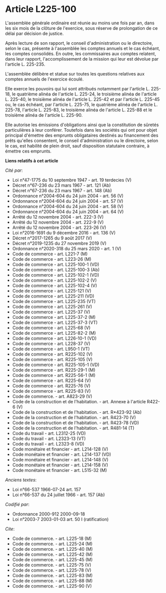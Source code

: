 # Article L225-100

L'assemblée générale ordinaire est réunie au moins une fois par an, dans les six mois de la clôture de l'exercice, sous
réserve de prolongation de ce délai par décision de justice.

Après lecture de son rapport, le conseil d'administration ou le directoire, selon le cas, présente à l'assemblée les comptes
annuels et le cas échéant, les comptes consolidés. En outre, les commissaires aux comptes relatent, dans leur rapport,
l'accomplissement de la mission qui leur est dévolue par l'article L. 225-235.

L'assemblée délibère et statue sur toutes les questions relatives aux comptes annuels de l'exercice écoulé.

Elle exerce les pouvoirs qui lui sont attribués notamment par l'article L. 225-18, le quatrième alinéa de l'article L.
225-24, le troisième alinéa de l'article L. 225-40, le troisième alinéa de l'article L. 225-42 et par l'article L. 225-45 ou,
le cas échéant, par l'article L. 225-75, le quatrième alinéa de l'article L. 225-78, l'article L. 225-83, le troisième alinéa
de l'article L. 225-88 et le troisième alinéa de l'article L. 225-90.

Elle autorise les émissions d'obligations ainsi que la constitution de sûretés particulières à leur conférer. Toutefois dans
les sociétés qui ont pour objet principal d'émettre des emprunts obligataires destinés au financement des prêts qu'elles
consentent, le conseil d'administration ou le directoire, selon le cas, est habilité de plein droit, sauf disposition
statutaire contraire, à émettre ces emprunts.

**Liens relatifs à cet article**

_Cité par_:

  - Loi n°47-1775 du 10 septembre 1947 - art. 19 terdecies (V)
  - Décret n°67-236 du 23 mars 1967 - art. 121 (Ab)
  - Décret n°67-236 du 23 mars 1967 - art. 148 (Ab)
  - Ordonnance n°2004-604 du 24 juin 2004 - art. 56 (V)
  - Ordonnance n°2004-604 du 24 juin 2004 - art. 57 (V)
  - Ordonnance n°2004-604 du 24 juin 2004 - art. 58 (V)
  - Ordonnance n°2004-604 du 24 juin 2004 - art. 64 (V)
  - Arrêté du 12 novembre 2004 - art. 222-3 (V)
  - Arrêté du 12 novembre 2004 - art. 222-9 (V)
  - Arrêté du 12 novembre 2004 - art. 223-26 (V)
  - Loi n°2016-1691 du 9 décembre 2016 - art. 136 (V)
  - Décret n°2017-1265 du 9 août 2017 (V)
  - Décret n°2019-1235 du 27 novembre 2019 (V)
  - Ordonnance n°2020-318 du 25 mars 2020 - art. 1 (V)
  - Code de commerce - art. L221-7 (M)
  - Code de commerce - art. L223-26 (M)
  - Code de commerce - art. L225-100-1 (VD)
  - Code de commerce - art. L225-100-3 (Ab)
  - Code de commerce - art. L225-102-1 (VD)
  - Code de commerce - art. L225-102-2 (V)
  - Code de commerce - art. L225-102-4 (V)
  - Code de commerce - art. L225-121 (V)
  - Code de commerce - art. L225-211 (VD)
  - Code de commerce - art. L225-235 (VT)
  - Code de commerce - art. L225-261 (V)
  - Code de commerce - art. L225-37 (V)
  - Code de commerce - art. L225-37-2 (M)
  - Code de commerce - art. L225-37-3 (VT)
  - Code de commerce - art. L225-68 (V)
  - Code de commerce - art. L225-82-2 (M)
  - Code de commerce - art. L226-10-1 (VD)
  - Code de commerce - art. L228-37 (V)
  - Code de commerce - art. L950-1 (VT)
  - Code de commerce - art. R225-102 (V)
  - Code de commerce - art. R225-105 (V)
  - Code de commerce - art. R225-105-1 (VD)
  - Code de commerce - art. R225-29-1 (M)
  - Code de commerce - art. R225-56-1 (M)
  - Code de commerce - art. R225-64 (V)
  - Code de commerce - art. R225-76 (V)
  - Code de commerce - art. R225-83 (V)
  - Code de commerce. - art. A823-29 (V)
  - Code de la construction et de l'habitation. - art. Annexe à l'article R422-6 (V)
  - Code de la construction et de l'habitation. - art. R*423-92 (Ab)
  - Code de la construction et de l'habitation. - art. R423-70 (V)
  - Code de la construction et de l'habitation. - art. R423-78 (VD)
  - Code de la construction et de l'habitation. - art. R481-14 (T)
  - Code du travail - art. L2312-25 (VD)
  - Code du travail - art. L2323-13 (VT)
  - Code du travail - art. L2323-8 (VD)
  - Code monétaire et financier - art. L214-128 (V)
  - Code monétaire et financier - art. L214-137 (VD)
  - Code monétaire et financier - art. L214-148 (V)
  - Code monétaire et financier - art. L214-158 (V)
  - Code monétaire et financier - art. L515-32 (M)

_Anciens textes_:

  - Loi n°66-537 1966-07-24 art. 157
  - Loi n°66-537 du 24 juillet 1966 - art. 157 (Ab)

_Codifié par_:

  - Ordonnance 2000-912 2000-09-18
  - Loi n°2003-7 2003-01-03 art. 50 I (ratification)

_Cite_:

  - Code de commerce. - art. L225-18 (M)
  - Code de commerce. - art. L225-24 (M)
  - Code de commerce. - art. L225-40 (M)
  - Code de commerce. - art. L225-42 (M)
  - Code de commerce. - art. L225-45 (M)
  - Code de commerce. - art. L225-75 (V)
  - Code de commerce. - art. L225-78 (V)
  - Code de commerce. - art. L225-83 (M)
  - Code de commerce. - art. L225-88 (M)
  - Code de commerce. - art. L225-90 (V)
